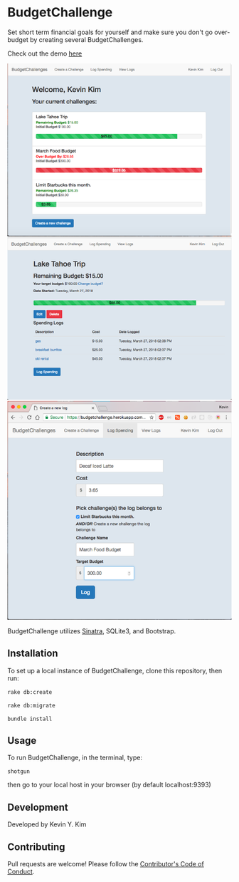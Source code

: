 # BudgetChallenge

Set short term financial goals for yourself and make sure you don't go over-budget by creating several BudgetChallenges.   

Check out the demo [here](https://budgetchallenge.herokuapp.com//)

![main_page](main_page.png)
![show_page](show_page.png)
![create_page](create_page.png)

BudgetChallenge utilizes [Sinatra](http://sinatrarb.com/), SQLite3, and Bootstrap.

## Installation

To set up a local instance of BudgetChallenge, clone this repository, then run:

```
rake db:create
```
```
rake db:migrate
```
```
bundle install
```

## Usage

To run BudgetChallenge, in the terminal, type:

```
shotgun
```

then go to your local host in your browser (by default localhost:9393)

## Development

Developed by Kevin Y. Kim

## Contributing

Pull requests are welcome! Please follow the [Contributor's Code of Conduct](https://www.contributor-covenant.org/).

